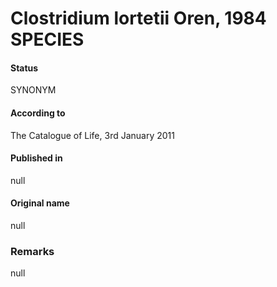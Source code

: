 # Clostridium lortetii Oren, 1984 SPECIES

#### Status
SYNONYM

#### According to
The Catalogue of Life, 3rd January 2011

#### Published in
null

#### Original name
null

### Remarks
null